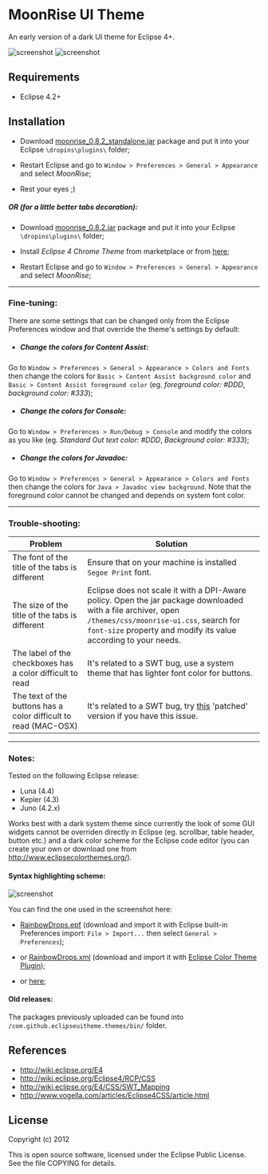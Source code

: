 MoonRise UI Theme
=================

An early version of a dark UI theme for Eclipse 4+.

![screenshot](https://raw.github.com/guari/eclipse-ui-theme/master/com.github.eclipseuitheme.themes/screenshot/screenshot-ubuntu_v0.8.2.png)
![screenshot](https://raw.github.com/guari/eclipse-ui-theme/master/com.github.eclipseuitheme.themes/screenshot/screenshot-windows_v0.8.2.png)

Requirements
------------

* Eclipse 4.2+

Installation
------------

* Download [moonrise_0.8.2_standalone.jar](https://github.com/guari/eclipse-ui-theme/blob/master/com.github.eclipseuitheme.themes/bin/com.github.eclipseuitheme.moonrise_0.8.2_standalone.jar?raw=true) package and put it into your Eclipse ```\dropins\plugins\``` folder;

* Restart Eclipse and go to ```Window > Preferences > General > Appearance``` and select *MoonRise*;

* Rest your eyes ;)

##### OR (for a little better tabs decoration):

* Download [moonrise_0.8.2.jar](https://github.com/guari/eclipse-ui-theme/blob/master/com.github.eclipseuitheme.themes/bin/com.github.eclipseuitheme.moonrise_0.8.2.jar?raw=true) package and put it into your Eclipse ```\dropins\plugins\``` folder;

* Install *Eclipse 4 Chrome Theme* from marketplace or from [here](https://github.com/jeeeyul/eclipse-themes);

* Restart Eclipse and go to ```Window > Preferences > General > Appearance``` and select *MoonRise*;

- - -
### Fine-tuning:

There are some settings that can be changed only from the Eclipse Preferences window and that override the theme's settings by default:

* ##### Change the colors for Content Assist:
Go to ```Window > Preferences > General > Appearance > Colors and Fonts``` then change the colors for ```Basic > Content Assist background color``` and ```Basic > Content Assist foreground color```
(eg. *foreground color: #DDD*, *background color: #333*);

* ##### Change the colors for Console:
Go to ```Window > Preferences > Run/Debug > Console``` and modify the colors as you like
(eg. *Standard Out text color: #DDD*, *Background color: #333*);

* ##### Change the colors for Javadoc:
Go to ```Window > Preferences > General > Appearance > Colors and Fonts``` then change the colors for ```Java > Javadoc view background```.
Note that the foreground color cannot be changed and depends on system font color.

- - -
### Trouble-shooting:

| Problem | Solution |
| ------- | -------- |
| The font of the title of the tabs is different | Ensure that on your machine is installed ```Segoe Print``` font. |
| The size of the title of the tabs is different | Eclipse does not scale it with a DPI-Aware policy. Open the jar package downloaded with a file archiver, open ```/themes/css/moonrise-ui.css```, search for ```font-size``` property and modify its value according to your needs. |
| The label of the checkboxes has a color difficult to read | It's related to a SWT bug, use a system theme that has lighter font color for buttons. |
| The text of the buttons has a color difficult to read (MAC-OSX) | It's related to a SWT bug, try [this](https://github.com/guari/eclipse-ui-theme/blob/master/com.github.eclipseuitheme.themes/bin/com.github.eclipseuitheme.moonrise_0.8.2_OSX.jar?raw=true) 'patched' version if you have this issue. |

- - -
### Notes:

Tested on the following Eclipse release:

* Luna (4.4)
* Kepler (4.3)
* Juno (4.2.x)

Works best with a dark system theme since currently the look of some GUI widgets cannot be overriden directly in Eclipse (eg. scrollbar, table header, button etc.) and a dark color scheme for the Eclipse code editor (you can create your own or download one from http://www.eclipsecolorthemes.org/).

#### Syntax highlighting scheme:

![screenshot](https://raw.github.com/guari/eclipse-ui-theme/master/com.github.eclipseuitheme.themes/screenshot/sources_syntax_colors.png)

You can find the one used in the screenshot here:

* [RainbowDrops.epf](https://github.com/guari/eclipse-ui-theme/blob/master/com.github.eclipseuitheme.themes/bin/color-scheme/RainbowDrops.epf?raw=true) (download and import it with Eclipse built-in Preferences import: ```File > Import...``` then select ```General > Preferences```);

* or [RainbowDrops.xml](https://github.com/guari/eclipse-ui-theme/blob/master/com.github.eclipseuitheme.themes/bin/color-scheme/RainbowDrops.xml?raw=true) (download and import it with [Eclipse Color Theme Plugin](http://eclipsecolorthemes.org/?view=plugin));

* or [here](http://eclipsecolorthemes.org/?view=theme&id=20025);

#### Old releases:
The packages previously uploaded can be found into ```/com.github.eclipseuitheme.themes/bin/``` folder.

References
----------

* http://wiki.eclipse.org/E4
* http://wiki.eclipse.org/Eclipse4/RCP/CSS
* http://wiki.eclipse.org/E4/CSS/SWT_Mapping
* http://www.vogella.com/articles/Eclipse4CSS/article.html

License
-------

Copyright (c) 2012

This is open source software, licensed under the Eclipse Public License. See the file COPYING for details.

